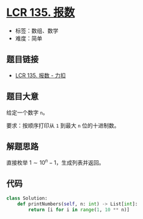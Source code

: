 # [LCR 135. 报数](https://leetcode.cn/problems/da-yin-cong-1dao-zui-da-de-nwei-shu-lcof/)

- 标签：数组、数学
- 难度：简单

## 题目链接

- [LCR 135. 报数 - 力扣](https://leetcode.cn/problems/da-yin-cong-1dao-zui-da-de-nwei-shu-lcof/)

## 题目大意

给定一个数字 `n`。

要求：按顺序打印从 `1` 到最大 `n` 位的十进制数。

## 解题思路

直接枚举 $1 \sim 10^{n} - 1$，生成列表并返回。

## 代码

```python
class Solution:
    def printNumbers(self, n: int) -> List[int]:
        return [i for i in range(1, 10 ** n)]
```

